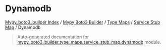 # Dynamodb

[Mypy_boto3_builder Index](../../../README.md#mypy_boto3_builder-index) /
[Mypy Boto3 Builder](../../index.md#mypy-boto3-builder) /
[Type Maps](../index.md#type-maps) /
[Service Stub Map](./index.md#service-stub-map) /
Dynamodb

> Auto-generated documentation for [mypy_boto3_builder.type_maps.service_stub_map.dynamodb](https://github.com/youtype/mypy_boto3_builder/blob/main/mypy_boto3_builder/type_maps/service_stub_map/dynamodb.py) module.
